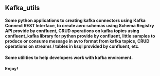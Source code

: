 ## Kafka_utils
#### Some python applications to creating kafka connectors using Kafka Connect REST Interface, to create avro schemas using Schema Registry API provide by confluent, CRUD operations on kafka topics using confluent_kafka library for python provide by confluent, little samples to produce or consume message in avro format from kafka topics, CRUD operations on streams / tables in ksql provided by confluent, etc.

#### Some utilities to help developers work with kafka enviroment.

#### Enjoy!
